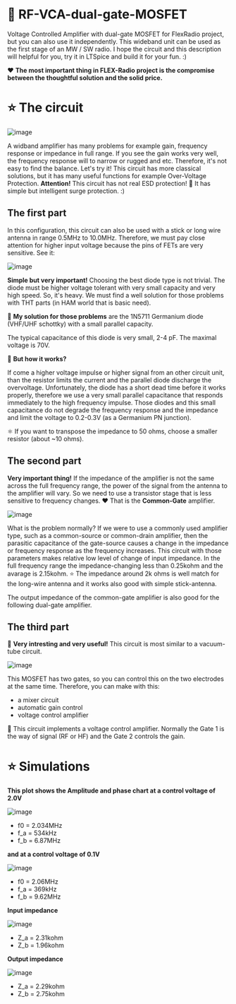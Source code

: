 # 🚀 RF-VCA-dual-gate-MOSFET
Voltage Controlled Amplifier with dual-gate MOSFET for FlexRadio project, but you can also use it independently. This wideband unit can be used as the first stage of an MW / SW radio. I hope the circuit and this description will helpful for you, try it in LTSpice and build it for your fun. :)

❤️ **The most important thing in FLEX-Radio project is the compromise between the thoughtful solution and the solid price.** 

# ⭐ The circuit

![image](https://github.com/user-attachments/assets/aae4cbdf-b068-447e-b932-1c078603d19b)

A widband amplifier has many problems for example gain, frequency response or impedance in full range. If you see the gain works very well, the frequency response will to narrow or rugged and etc. Therefore, it's not easy to find the balance. Let's try it! This circuit has more classical solutions, but it has many useful functions for example Over-Voltage Protection. **Attention!** This circuit has not real ESD protection! 🥇 It has simple but intelligent surge protection. :)
 
## The first part

In this configuration, this circuit can also be used with a stick or long wire antenna in range 0.5MHz to 10.0MHz. Therefore, we must pay close attention for higher input voltage because the pins of FETs are very sensitive. See it:

![image](https://github.com/user-attachments/assets/869b88dc-ef5f-4f53-b2c9-b8c5a19f63f6)

**Simple but very important!** Choosing the best diode type is not trivial. The diode must be higher voltage tolerant with very small capacity and very high speed. So, it's heavy. We must find a well solution for those problems with THT parts (in HAM world that is basic need). 

🚀 **My solution for those problems** are the 1N5711 Germanium diode (VHF/UHF schottky) with a small parallel capacity. 

The typical capacitance of this diode is very small, 2-4 pF. The maximal voltage is 70V. 

📐 **But how it works?**

If come a higher voltage impulse or higher signal from an other circuit unit, than the resistor limits the current and the parallel diode discharge the overvoltage. Unfortunately, the diode has a short dead time before it works properly, therefore we use a very small parallel capacitance that responds immediately to the high frequency impulse. Those diodes and this small capacitance do not degrade the frequency response and the impedance and limit the voltage to 0.2-0.3V (as a Germanium PN junction).

⚛️ If you want to transpose the impedance to 50 ohms, choose a smaller resistor (about ~10 ohms).

## The second part

**Very important thing!** If the impedance of the amplifier is not the same across the full frequency range, the power of the signal from the antenna to the amplifier will vary. So we need to use a transistor stage that is less sensitive to frequency changes. ❤️ That is the **Common-Gate** amplifier.

![image](https://github.com/user-attachments/assets/1edb7014-1d43-451e-95d0-8a0e5c23d2f7)

What is the problem normally? If we were to use a commonly used amplifier type, such as a common-source or common-drain amplifier, then the parasitic capacitance of the gate-source causes a change in the impedance or frequency response as the frequency increases. This circuit with those parameters makes relative low level of change of input impedance. In the full frequency range the impedance-changing less than 0.25kohm and the avarage is 2.15kohm. ⭐ The impedance around 2k ohms is well match for the long-wire antenna and it works also good with simple stick-antenna.

The output impedance of the common-gate amplifier is also good for the following dual-gate amplifier.

## The third part

🚀 **Very intresting and very useful!** This circuit is most similar to a vacuum-tube circuit.

![image](https://github.com/user-attachments/assets/b6a49f9a-2c7f-4ece-9271-370576bd1d89)

 This MOSFET has two gates, so you can control this on the two electrodes at the same time. Therefore, you can make with this: 
 - a mixer circuit
 - automatic gain control
 - voltage control amplifier

📐 This circuit implements a voltage control amplifier. Normally the Gate 1 is the way of signal (RF or HF) and the Gate 2 controls the gain. 

# ⭐ Simulations

**This plot shows the Amplitude and phase chart at a control voltage of 2.0V**

![image](https://github.com/user-attachments/assets/6509a6a2-a42a-4f72-a6e7-992d0747dd01)

- f0 = 2.034MHz
- f_a = 534kHz
- f_b = 6.87MHz

**and at a control voltage of 0.1V**

![image](https://github.com/user-attachments/assets/3a832a92-2d24-40e4-9a4d-0228779a1bd8)

- f0 = 2.06MHz
- f_a = 369kHz
- f_b = 9.62MHz

**Input impedance**

![image](https://github.com/user-attachments/assets/c4a986e4-96ae-4f9a-ad06-d5248added05)

- Z_a = 2.31kohm
- Z_b = 1.96kohm

**Output impedance**

![image](https://github.com/user-attachments/assets/960c12cb-1476-4274-8377-a9e151f60633)

- Z_a = 2.29kohm
- Z_b = 2.75kohm


